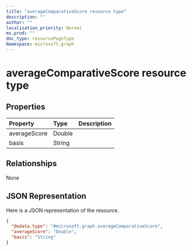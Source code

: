 ```yaml
---
title: "averageComparativeScore resource type"
description: ""
author: ""
localization_priority: Normal
ms.prod: ""
doc_type: resourcePageType
Namespace: microsoft.graph
---
```



# averageComparativeScore resource type



## Properties
|Property|Type|Description|
|:---|:---|:---|
|averageScore|Double||
|basis|String||

## Relationships
None

## JSON Representation
Here is a JSON representation of the resource.
<!-- {
  "blockType": "resource",
  "@odata.type": "microsoft.graph.averageComparativeScore"
}
-->
``` json
{
  "@odata.type": "#microsoft.graph.averageComparativeScore",
  "averageScore": "Double",
  "basis": "String"
}
```

